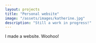 ```yaml
---
layout: projects
title: "Personal website"
image: "/assets/images/katherine.jpg"
description: "Still a work in progress!"
---
```


I made a website. Woohoo!